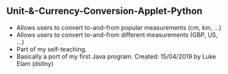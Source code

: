 ## Unit-&-Currency-Conversion-Applet-Python
- Allows users to convert to-and-from popular measurements (cm, km, ...)
- Allows users to convert to-and-from different measurements (GBP, US, ...)
- Part of my self-teaching.
- Basically a port of my first Java program.
Created: 15/04/2019 by Luke Elam (dstlny)
